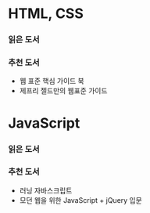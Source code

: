 # HTML, CSS

### 읽은 도서



### 추천 도서

- 웹 표준 핵심 가이드 북
- 제프리 젤드만의 웹표준 가이드





# JavaScript

### 읽은 도서



### 추천 도서

- 러닝 자바스크립트
- 모던 웹을 위한 JavaScript  + jQuery 입문